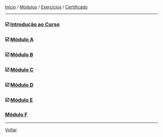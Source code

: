 [Início](https://github.com/Thalyalm/curso-javascript) / 
[Módulos](https://github.com/Thalyalm/curso-javascript/tree/master/modulos/readme.md) /
[Exercícios](https://github.com/Thalyalm/curso-javascript/tree/master/exercicios) /
[Certificado](https://github.com/Thalyalm/curso-javascript/tree/master/certificado)

---

### :ballot_box_with_check: [Introdução ao Curso](/modulos/introducao-ao-curso/readme.md)

### :ballot_box_with_check: [Módulo A](/modulos/modulo-a/readme.md)

### :ballot_box_with_check: [Módulo B](/modulos/modulo-b/readme.md)

### :ballot_box_with_check: [Módulo C](/modulos/modulo-c/readme.md)

### :ballot_box_with_check: [Módulo D](/modulos/modulo-d/readme.md)

### :ballot_box_with_check: [Módulo E](/modulos/modulo-e/readme.md)

### [Módulo F](/modulos/modulo-f/readme.md)

---

[Voltar](https://github.com/Thalyalm/curso-javascript)